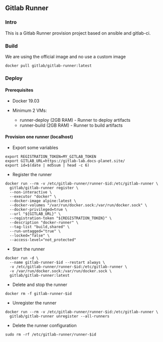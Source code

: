 ## Gitlab Runner

### Intro 

This is a Gitlab Runner provision project based on ansible and gitlab-ci.

### Build

We are using the official image and no use a custom image

```shell
docker pull gitlab/gitlab-runner:latest
```

### Deploy 

#### Prerequisites 

* Docker 19.03

* Minimum 2 VMs:
   - runner-deploy  (2GB RAM) - Runner to deploy artifacts
   - runner-build   (2GB RAM) - Runner to build artifacts

#### Provision one runner (localhost)

* Export some variables

```shell
export REGISTRATION_TOKEN=MY_GITLAB_TOKEN
export GITLAB_URL=https://gitlab-lab.docs-planet.site/
export id=$(date | md5sum | head -c 6)
```

* Register the runner

```shell
docker run --rm -v /etc/gitlab-runner/runner-$id:/etc/gitlab-runner \
  gitlab/gitlab-runner register \
  --non-interactive \
  --executor "docker" \
  --docker-image alpine:latest \
  --docker-volumes "/var/run/docker.sock:/var/run/docker.sock" \
  --docker-privileged=true \
  --url "${GITLAB_URL}" \
  --registration-token "${REGISTRATION_TOKEN}" \
  --description "docker-runner" \
  --tag-list "build,shared" \
  --run-untagged="true" \
  --locked="false" \
  --access-level="not_protected"
```

* Start the runner

```shell
docker run -d \
  --name gitlab-runner-$id --restart always \
  -v /etc/gitlab-runner/runner-$id:/etc/gitlab-runner \
  -v /var/run/docker.sock:/var/run/docker.sock \
  gitlab/gitlab-runner:latest
```

* Delete and stop the runner

```
docker rm -f gitlab-runner-$id
```
			
* Unregister the runner

```shell
docker run --rm -v /etc/gitlab-runner/runner-$id:/etc/gitlab-runner \
  gitlab/gitlab-runner unregister --all-runners
```

* Delete the runner configuration

```shell
sudo rm -rf /etc/gitlab-runner/runner-$id
```
